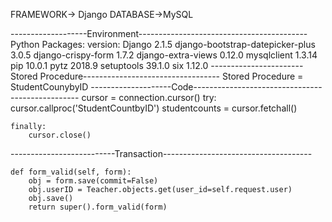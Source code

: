 FRAMEWORK-> Django
DATABASE->MySQL

-------------------Environment------------------------------------------
Python Packages:		    version:
Django				    2.1.5
django-bootstrap-datepicker-plus    3.0.5
django-crispy-form                  1.7.2
django-extra-views		    0.12.0
mysqlclient 	                    1.3.14		
pip				    10.0.1
pytz				    2018.9
setuptools			    39.1.0
six				    1.12.0
-----------------------Stored Procedure----------------------------------
Stored Procedure = StudentCounybyID
--------------------Code-------------------------------------------------
 cursor = connection.cursor()
    try:
        cursor.callproc('StudentCountbyID')
        studentcounts = cursor.fetchall()

    finally:
        cursor.close()

--------------------------Transaction-------------------------------------

    def form_valid(self, form): 
        obj = form.save(commit=False)
        obj.userID = Teacher.objects.get(user_id=self.request.user)
        obj.save()
        return super().form_valid(form)
